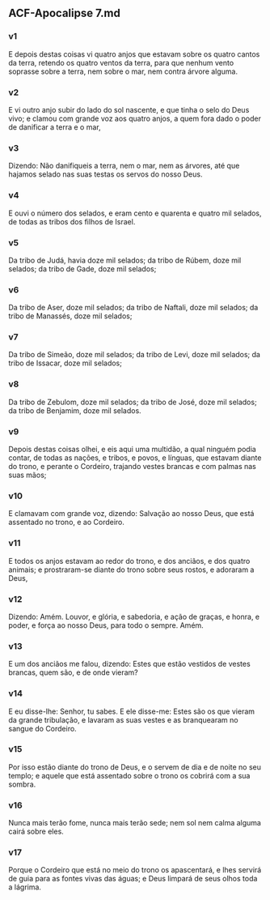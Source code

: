 ## ACF-Apocalipse 7.md
### v1
 E depois destas coisas vi quatro anjos que estavam sobre os quatro cantos da terra, retendo os quatro ventos da terra, para que nenhum vento soprasse sobre a terra, nem sobre o mar, nem contra árvore alguma.
### v2
 E vi outro anjo subir do lado do sol nascente, e que tinha o selo do Deus vivo; e clamou com grande voz aos quatro anjos, a quem fora dado o poder de danificar a terra e o mar,
### v3
 Dizendo: Não danifiqueis a terra, nem o mar, nem as árvores, até que hajamos selado nas suas testas os servos do nosso Deus.
### v4
 E ouvi o número dos selados, e eram cento e quarenta e quatro mil selados, de todas as tribos dos filhos de Israel.
### v5
 Da tribo de Judá, havia doze mil selados; da tribo de Rúbem, doze mil selados; da tribo de Gade, doze mil selados;
### v6
 Da tribo de Aser, doze mil selados; da tribo de Naftali, doze mil selados; da tribo de Manassés, doze mil selados;
### v7
 Da tribo de Simeão, doze mil selados; da tribo de Levi, doze mil selados; da tribo de Issacar, doze mil selados;
### v8
 Da tribo de Zebulom, doze mil selados; da tribo de José, doze mil selados; da tribo de Benjamim, doze mil selados.
### v9
 Depois destas coisas olhei, e eis aqui uma multidão, a qual ninguém podia contar, de todas as nações, e tribos, e povos, e línguas, que estavam diante do trono, e perante o Cordeiro, trajando vestes brancas e com palmas nas suas mãos;
### v10
 E clamavam com grande voz, dizendo: Salvação ao nosso Deus, que está assentado no trono, e ao Cordeiro.
### v11
 E todos os anjos estavam ao redor do trono, e dos anciãos, e dos quatro animais; e prostraram-se diante do trono sobre seus rostos, e adoraram a Deus,
### v12
 Dizendo: Amém. Louvor, e glória, e sabedoria, e ação de graças, e honra, e poder, e força ao nosso Deus, para todo o sempre. Amém.
### v13
 E um dos anciãos me falou, dizendo: Estes que estão vestidos de vestes brancas, quem são, e de onde vieram?
### v14
 E eu disse-lhe: Senhor, tu sabes. E ele disse-me: Estes são os que vieram da grande tribulação, e lavaram as suas vestes e as branquearam no sangue do Cordeiro.
### v15
 Por isso estão diante do trono de Deus, e o servem de dia e de noite no seu templo; e aquele que está assentado sobre o trono os cobrirá com a sua sombra.
### v16
 Nunca mais terão fome, nunca mais terão sede; nem sol nem calma alguma cairá sobre eles.
### v17
 Porque o Cordeiro que está no meio do trono os apascentará, e lhes servirá de guia para as fontes vivas das águas; e Deus limpará de seus olhos toda a lágrima.
